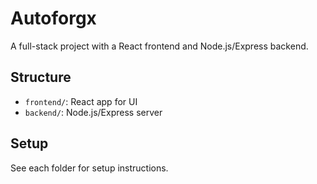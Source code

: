 # Autoforgx

A full-stack project with a React frontend and Node.js/Express backend.

## Structure
- `frontend/`: React app for UI
- `backend/`: Node.js/Express server

## Setup
See each folder for setup instructions.
